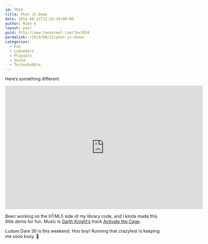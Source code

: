 ```yaml
---
id: 7024
title: Phat JS Demo
date: 2014-08-21T12:54:45+00:00
author: Mike K
layout: post
guid: http://www.toonormal.com/?p=7024
permalink: /2014/08/21/phat-js-demo/
categories:
  - Fun
  - Ludumdare
  - Playable
  - Sound
  - Technobabble
---
```

Here&#8217;s something different.

<center>
  <iframe src="http://www.sykronics.com/Phat/" width="640" height="400" style="border:0px">Hey! This should be an iFrame. Go disable your adblock (or whitelist my website)</iframe>
</center>

Been working on the HTML5 side of my library code, and I kinda made this little demo for fun. Music is [Garth Knight&#8217;s](http://garth-knight.bandcamp.com/music) track [Activate the Cage](https://soundcloud.com/garth_knight/garth-knight-activate-the-cage).

Ludum Dare 30 is this weekend. Hoo boy! Running that crazyfest is keeping me sooo busy. 🙂